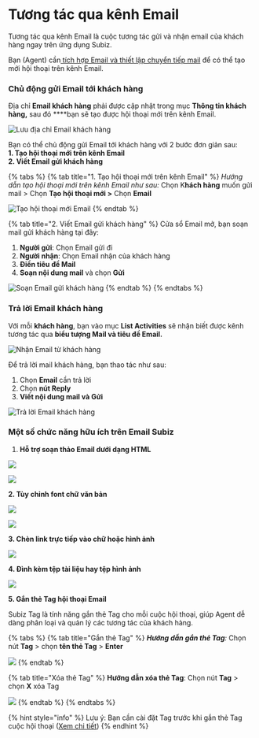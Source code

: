 # Tương tác qua kênh Email

Tương tác qua kênh Email là cuộc tương tác gửi và nhận email của khách hàng ngay trên ứng dụng Subiz.

Bạn \(Agent\) cần[ tích hợp Email và thiết lập chuyển tiếp mail](https://docv4.subiz.com/thiet-lap-chuyen-tiep-email/) để có thể tạo mới hội thoại trên kênh Email.

### Chủ động gửi Email tới khách hàng

Địa chỉ **Email khách hàng** phải được cập nhật trong mục **Thông tin khách hàng,** sau đó ****bạn sẽ tạo được hội thoại mới trên kênh Email.

![L&#x1B0;u &#x111;&#x1ECB;a ch&#x1EC9; Email kh&#xE1;ch h&#xE0;ng](../../.gitbook/assets/xem-email%20%281%29.jpg)

Bạn có thể chủ động gửi Email tới khách hàng với 2 bước đơn giản sau:  
**1. Tạo hội thoại mới trên kênh Email  
2. Viết Email gửi khách hàng**

{% tabs %}
{% tab title="1. Tạo hội thoại mới trên kênh Email" %}
_Hướng dẫn tạo hội thoại mới trên kênh Email như sau:_ Chọn K**hách hàng** muốn gửi mail &gt; Chọn **Tạo hội thoại mới &gt;** Chọn **Email** 

![T&#x1EA1;o h&#x1ED9;i tho&#x1EA1;i m&#x1EDB;i Email](../../.gitbook/assets/tao-hoi-thoai-email.jpg)
{% endtab %}

{% tab title="2. Viết Email gửi khách hàng" %}
Cửa sổ Email mở, bạn soạn mail gửi khách hàng tại đây:

1. **Người gửi**: Chọn Email gửi đi 
2. **Người nhận**: Chọn Email nhận của khách hàng 
3. **Điền tiêu đề Mail**
4. **Soạn nội dung mail** và chọn **Gửi**

![So&#x1EA1;n Email g&#x1EED;i kh&#xE1;ch h&#xE0;ng](../../.gitbook/assets/viet-email-khach-hang.png)
{% endtab %}
{% endtabs %}

###  Trả lời Email khách hàng

Với mỗi **khách hàng**, bạn vào mục **List Activities** sẽ nhận biết được kênh tương tác qua **biểu tượng Mail và tiêu đề Email.** 

![Nh&#x1EAD;n Email t&#x1EEB; kh&#xE1;ch h&#xE0;ng](../../.gitbook/assets/tra-loi-mail-kh.jpg)

Để trả lời mail khách hàng, bạn thao tác như sau:

1. Chọn **Email** cần trả lời
2. Chọn **nút Reply**
3. **Viết nội dung mail và Gửi**

![Tr&#x1EA3; l&#x1EDD;i Email kh&#xE1;ch h&#xE0;ng](../../.gitbook/assets/tra-loi-mail-kh-2.jpg)

### Một số chức năng hữu ích trên Email Subiz

1. **Hỗ trợ soạn thảo Email dưới dạng HTML**

![](../../.gitbook/assets/html.jpg)

![](../../.gitbook/assets/code.jpg)

  **2. Tùy chỉnh font chữ văn bản**

![](../../.gitbook/assets/font-chu-1%20%281%29.jpg)

![](../../.gitbook/assets/font.jpg)

**3. Chèn link trực tiếp vào chữ hoặc hình ảnh**

![](../../.gitbook/assets/link%20%281%29.jpg)

**4. Đình kèm tệp tài liệu hay tệp hình ảnh**



![](../../.gitbook/assets/attach-file.jpg)

**5. Gắn thẻ Tag hội thoại Email**

Subiz Tag là tính năng gắn thẻ Tag cho mỗi cuộc hội thoại, giúp Agent dễ dàng phân loại và quản lý các tương tác của khách hàng. 

{% tabs %}
{% tab title="Gắn thẻ Tag" %}
_**Hướng dẫn gắn thẻ Tag**:_ Chọn nút **Tag** &gt; chọn **tên thẻ Tag** &gt; **Enter**

![](../../.gitbook/assets/7.-tag-ht%20%281%29.jpg)
{% endtab %}

{% tab title="Xóa thẻ Tag" %}
**Hướng dẫn xóa thẻ Tag**: Chọn nút **Tag** &gt; chọn **X** xóa Tag​

![](../../.gitbook/assets/8.-xoa-tag.jpg)
{% endtab %}
{% endtabs %}

{% hint style="info" %}
Lưu ý: Bạn cần cài đặt Tag trước khi gắn thẻ Tag cuộc hội thoại \([Xem chi tiết](https://docv4.subiz.com/cai-dat-tag/)\)
{% endhint %}

## 













